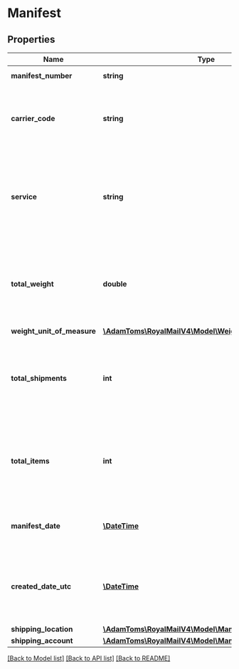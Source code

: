 # Manifest

## Properties
Name | Type | Description | Notes
------------ | ------------- | ------------- | -------------
**manifest_number** | **string** | Manifest Number | 
**carrier_code** | **string** | Carrier Code &lt;br /&gt;The carrier that this manifest is for. | 
**service** | **string** | Service &lt;br /&gt;The service included in this Manifest. If more than one, Mixed will be returned. | 
**total_weight** | **double** | Total Weight &lt;br /&gt;Sum of the weight of all shipments included on the Manifest. | 
**weight_unit_of_measure** | [**\AdamToms\RoyalMailV4\Model\WeightUnitOfMeasure**](WeightUnitOfMeasure.md) |  | 
**total_shipments** | **int** | Total Shipments &lt;br /&gt;The total number of shipments included on this Manifest. | 
**total_items** | **int** | Total Items &lt;br /&gt;The total number of items (packages) included on this Manifest. | 
**manifest_date** | [**\DateTime**](\DateTime.md) | Manifest Date &lt;br /&gt;The date on the manifest. | 
**created_date_utc** | [**\DateTime**](\DateTime.md) | Created Date UTC &lt;br /&gt;The date the manifest was originally created. | 
**shipping_location** | [**\AdamToms\RoyalMailV4\Model\ManifestShippingLocation**](ManifestShippingLocation.md) |  | 
**shipping_account** | [**\AdamToms\RoyalMailV4\Model\ManifestShippingAccount**](ManifestShippingAccount.md) |  | 

[[Back to Model list]](../../README.md#documentation-for-models) [[Back to API list]](../../README.md#documentation-for-api-endpoints) [[Back to README]](../../README.md)

